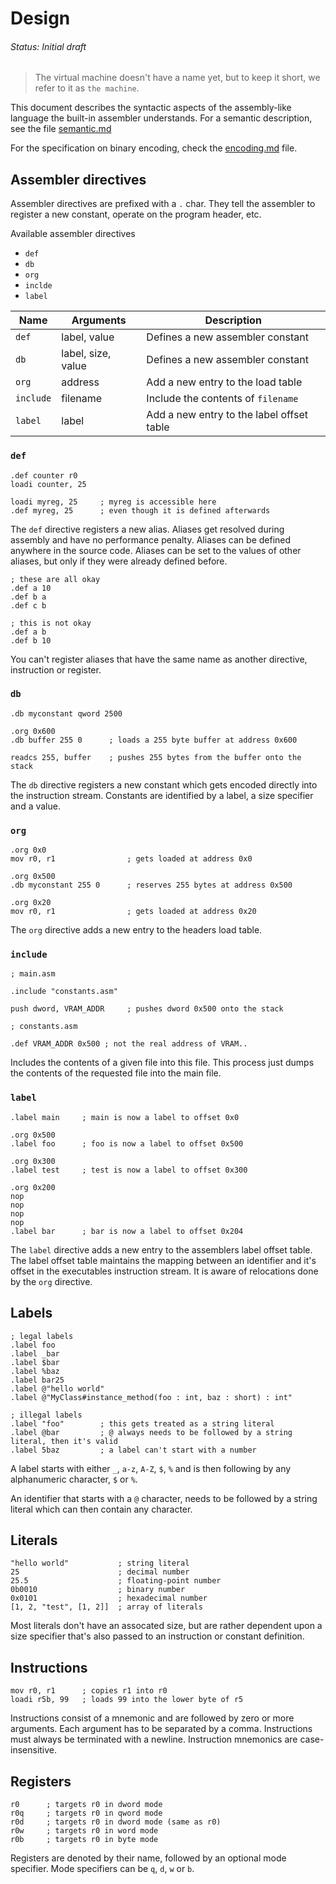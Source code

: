 # Design
###### Status: Initial draft

> The virtual machine doesn't have a name yet, but to keep it short,
we refer to it as `the machine`.

This document describes the syntactic aspects of the assembly-like language
the built-in assembler understands. For a semantic description,
see the file [semantic.md](./semantic.md)

For the specification on binary encoding, check the [encoding.md](./encoding.md) file.

## Assembler directives

Assembler directives are prefixed with a `.` char. They tell the assembler to
register a new constant, operate on the program header, etc.

Available assembler directives

- `def`
- `db`
- `org`
- `inclde`
- `label`

| Name      | Arguments          | Description                               |
|-----------|--------------------|-------------------------------------------|
| `def`     | label, value       | Defines a new assembler constant          |
| `db`      | label, size, value | Defines a new assembler constant          |
| `org`     | address            | Add a new entry to the load table         |
| `include` | filename           | Include the contents of `filename`        |
| `label`   | label              | Add a new entry to the label offset table |

### `def`

```assembly
.def counter r0
loadi counter, 25

loadi myreg, 25     ; myreg is accessible here
.def myreg, 25      ; even though it is defined afterwards
```

The `def` directive registers a new alias. Aliases get resolved during assembly
and have no performance penalty. Aliases can be defined anywhere in the source
code. Aliases can be set to the values of other aliases, but only if they were
already defined before.

```assembly
; these are all okay
.def a 10
.def b a
.def c b

; this is not okay
.def a b
.def b 10
```

You can't register aliases that have the same name as another directive, instruction
or register.

### `db`

```assembly
.db myconstant qword 2500

.org 0x600
.db buffer 255 0      ; loads a 255 byte buffer at address 0x600

readcs 255, buffer    ; pushes 255 bytes from the buffer onto the stack
```

The `db` directive registers a new constant which gets encoded directly into the
instruction stream. Constants are identified by a label, a size specifier and a value.

### `org`

```assembly
.org 0x0
mov r0, r1                ; gets loaded at address 0x0

.org 0x500
.db myconstant 255 0      ; reserves 255 bytes at address 0x500

.org 0x20
mov r0, r1                ; gets loaded at address 0x20
```

The `org` directive adds a new entry to the headers load table.

### `include`

```assembly
; main.asm

.include "constants.asm"

push dword, VRAM_ADDR     ; pushes dword 0x500 onto the stack
```

```assembly
; constants.asm

.def VRAM_ADDR 0x500 ; not the real address of VRAM..
```

Includes the contents of a given file into this file. This process just dumps
the contents of the requested file into the main file.

### `label`

```assembly
.label main     ; main is now a label to offset 0x0

.org 0x500
.label foo      ; foo is now a label to offset 0x500

.org 0x300
.label test     ; test is now a label to offset 0x300

.org 0x200
nop
nop
nop
nop
.label bar      ; bar is now a label to offset 0x204
```

The `label` directive adds a new entry to the assemblers label offset table.
The label offset table maintains the mapping between an identifier and it's offset
in the executables instruction stream. It is aware of relocations done by the `org`
directive.

## Labels

```assembly
; legal labels
.label foo
.label _bar
.label $bar
.label %baz
.label bar25
.label @"hello world"
.label @"MyClass#instance_method(foo : int, baz : short) : int"

; illegal labels
.label "foo"        ; this gets treated as a string literal
.label @bar         ; @ always needs to be followed by a string literal, then it's valid
.label 5baz         ; a label can't start with a number
```

A label starts with either `_`, `a-z`, `A-Z`, `$`, `%` and is then following by any
alphanumeric character, `$` or `%`.

An identifier that starts with a `@` character, needs to be followed by a string literal
which can then contain any character.

## Literals

```assembly
"hello world"           ; string literal
25                      ; decimal number
25.5                    ; floating-point number
0b0010                  ; binary number
0x0101                  ; hexadecimal number
[1, 2, "test", [1, 2]]  ; array of literals
```

Most literals don't have an assocated size, but are rather dependent upon a size specifier
that's also passed to an instruction or constant definition.

## Instructions

```assembly
mov r0, r1      ; copies r1 into r0
loadi r5b, 99   ; loads 99 into the lower byte of r5
```

Instructions consist of a mnemonic and are followed by zero or more arguments.
Each argument has to be separated by a comma. Instructions must always be terminated
with a newline. Instruction mnemonics are case-insensitive.

## Registers

```assembly
r0      ; targets r0 in dword mode
r0q     ; targets r0 in qword mode
r0d     ; targets r0 in dword mode (same as r0)
r0w     ; targets r0 in word mode
r0b     ; targets r0 in byte mode
```

Registers are denoted by their name, followed by an optional mode specifier.
Mode specifiers can be `q`, `d`, `w` or `b`.
